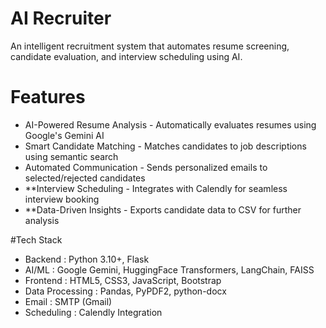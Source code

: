 # AI Recruiter

An intelligent recruitment system that automates resume screening, candidate evaluation, and interview scheduling using AI.

# Features

- AI-Powered Resume Analysis - Automatically evaluates resumes using Google's Gemini AI
- Smart Candidate Matching - Matches candidates to job descriptions using semantic search
- Automated Communication - Sends personalized emails to selected/rejected candidates
- **Interview Scheduling - Integrates with Calendly for seamless interview booking
- **Data-Driven Insights - Exports candidate data to CSV for further analysis

#Tech Stack

- Backend : Python 3.10+, Flask
- AI/ML : Google Gemini, HuggingFace Transformers, LangChain, FAISS
- Frontend : HTML5, CSS3, JavaScript, Bootstrap
- Data Processing : Pandas, PyPDF2, python-docx
- Email : SMTP (Gmail)
- Scheduling : Calendly Integration
